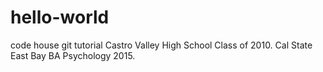 # hello-world
code house git tutorial
Castro Valley High School Class of 2010. Cal State East Bay BA Psychology 2015. 
